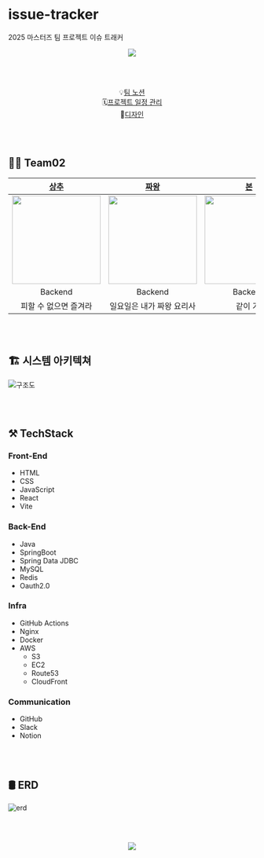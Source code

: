 # issue-tracker
2025 마스터즈 팀 프로젝트 이슈 트래커

<div align="center">
<img src="https://capsule-render.vercel.app/api?type=shark&height=280&text=🎯%20Issue%20Tracker&reversal=true&textBg=false&fontAlign=50&animation=twinkling&rotate=0&fontSize=80&fontAlignY=35&desc=Team03&descAlignY=50&descAlign=78.5&theme=radical"/>
</div>

</br></br>

<!--
<div align="center">

[![Hits](https://hits.seeyoufarm.com/api/count/incr/badge.svg?url=https%3A%2F%2Fgithub.com%2Fcodesquad-masters2024-team02%2Fissue-tracker%2F&count_bg=%23FF5A9D&title_bg=%23282686&icon=&icon_color=%23000000&title=hits&edge_flat=false)](https://hits.seeyoufarm.com)

</div>
-->

<div align="center">
    💡<a href="https://zzawang.notion.site/Issue-Tracker-e29fa70664d949d2872b472f750c1b8b?pvs=4" target="_blank">팀 노션</a> <br>
    🗓️<a href="https://github.com/orgs/codesquad-masters2024-team02/projects/1" target="_blank">프로젝트 일정 관리</a> <br>
    🎨<a href="https://www.figma.com/file/Mx4mDJGfRZZ5wdoBWFw5UX/FE_%EC%9D%B4%EC%8A%88%ED%8A%B8%EB%9E%98%EC%BB%A4?type=design&node-id=89-0&mode=design&t=RkLy4JuP9ULHv12v-0" target="_blank">디자인</a> 
</div>

</br></br>


## 👋🏻 Team02

|         [상추](https://github.com/parksangchu)         |              [짜왕](https://github.com/zzawang)   |       [본](https://github.com/ryudb0)            |           [우디](https://github.com/minjeongHEO)      |    
| :----------------------------------------------------------: | :----------------------------------------------------------: | :----------------------------------------------------------: | :----------------------------------------------------------: |
| <img src="https://avatars.githubusercontent.com/u/142131857?v=4 " width=180> | <img src="https://avatars.githubusercontent.com/u/103445254?v=4" width=180> | <img src="https://avatars.githubusercontent.com/u/122335103?v=4" width=180> | <img src="https://avatars.githubusercontent.com/u/96780693?v=4" width=180> |
|  Backend | Backend | Backend | Frontend           |
| 피할 수 없으면 즐겨라 | 일요일은 내가 짜왕 요리사 | 같이 가! | 가만 놔두면 다 해결 돼... |

</br></br>

## 🏗️ 시스템 아키텍쳐

![구조도](https://github.com/codesquad-masters2024-team02/issue-tracker/assets/103445254/e1b4c873-427f-4149-a436-790c647702ff)


</br></br>

## ⚒️ TechStack
### Front-End
* HTML
* CSS
* JavaScript
* React
* Vite

### Back-End
* Java
* SpringBoot
* Spring Data JDBC
* MySQL
* Redis
* Oauth2.0

### Infra
* GitHub Actions
* Nginx
* Docker
* AWS
  * S3
  * EC2
  * Route53
  * CloudFront

### Communication
* GitHub
* Slack
* Notion

</br></br>

## 🛢️ ERD

![erd](https://github.com/codesquad-masters2024-team02/issue-tracker/assets/103445254/b3f5147f-24db-4f23-9460-e5e79511893d)

</br></br>

<div align="center">
<img src="https://capsule-render.vercel.app/api?type=shark&height=280&theme=radical&section=footer" />
</div>
